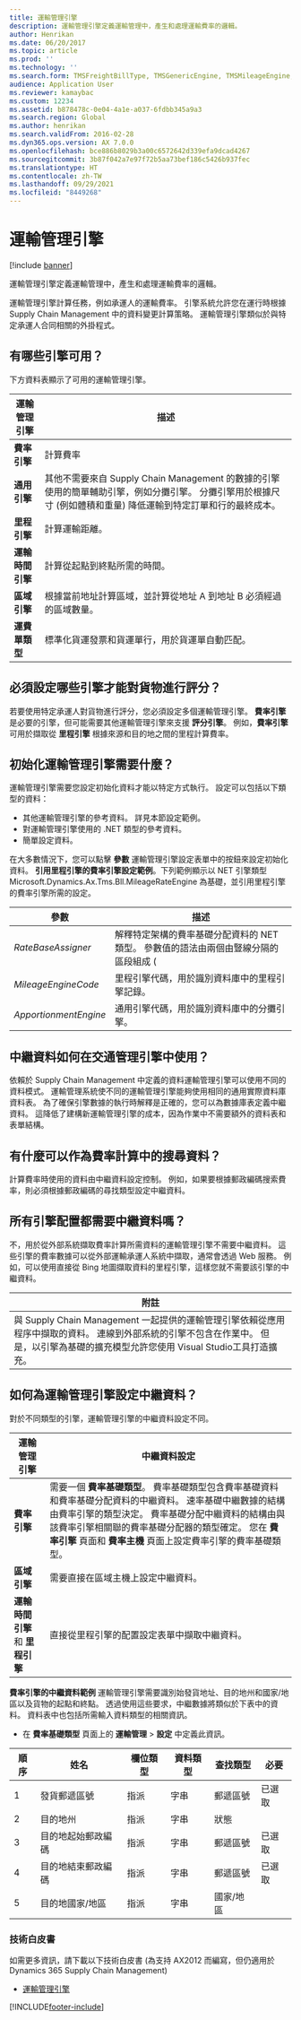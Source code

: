 ```yaml
---
title: 運輸管理引擎
description: 運輸管理引擎定義運輸管理中，產生和處理運輸費率的邏輯。
author: Henrikan
ms.date: 06/20/2017
ms.topic: article
ms.prod: ''
ms.technology: ''
ms.search.form: TMSFreightBillType, TMSGenericEngine, TMSMileageEngine, TMSRateEngine, TMSTransitTimeEngine, TMSZoneEngine, TMSFreightBillTypeAssignment, TMSZoneMaster, TMSEngineParameters
audience: Application User
ms.reviewer: kamaybac
ms.custom: 12234
ms.assetid: b878478c-0e04-4a1e-a037-6fdbb345a9a3
ms.search.region: Global
ms.author: henrikan
ms.search.validFrom: 2016-02-28
ms.dyn365.ops.version: AX 7.0.0
ms.openlocfilehash: bce886b8029b3a00c6572642d339efa9dcad4267
ms.sourcegitcommit: 3b87f042a7e97f72b5aa73bef186c5426b937fec
ms.translationtype: HT
ms.contentlocale: zh-TW
ms.lasthandoff: 09/29/2021
ms.locfileid: "8449268"
---
```

# <a name="transportation-management-engines"></a>運輸管理引擎

[!include [banner](../includes/banner.md)]

運輸管理引擎定義運輸管理中，產生和處理運輸費率的邏輯。 

運輸管理引擎計算任務，例如承運人的運輸費率。 引擎系統允許您在運行時根據 Supply Chain Management 中的資料變更計算策略。 運輸管理引擎類似於與特定承運人合同相關的外掛程式。

## <a name="what-engines-are-available"></a>有哪些引擎可用？
下方資料表顯示了可用的運輸管理引擎。

| 運輸管理引擎 | 描述                                                                                                                                                                                                                                                                                                                 |
|----------------------------------|-----------------------------------------------------------------------------------------------------------------------------------------------------------------------------------------------------------------------------------------------------------------------------------------------------------------------------|
| **費率引擎**                  | 計算費率                                                                                                                                                                                                                                                                                                           |
| **通用引擎**               | 其他不需要來自 Supply Chain Management 的數據的引擎使用的簡單輔助引擎，例如分攤引擎。 分攤引擎用於根據尺寸 (例如體積和重量) 降低運輸到特定訂單和行的最終成本。 |
| **里程引擎**               | 計算運輸距離。                                                                                                                                                                                                                                                                                     |
| **運輸時間引擎**          | 計算從起點到終點所需的時間。                                                                                                                                                                                                                                       |
| **區域引擎**                  | 根據當前地址計算區域，並計算從地址 A 到地址 B 必須經過的區域數量。                                                                                                                                                                    |
| **運費單類型**            | 標準化貨運發票和貨運單行，用於貨運單自動匹配。                                                                                                                                                                                                                |


## <a name="what-engines-must-be-configured-to-rate-a-shipment"></a>必須設定哪些引擎才能對貨物進行評分？

若要使用特定承運人對貨物進行評分，您必須設定多個運輸管理引擎。 **費率引擎** 是必要的引擎，但可能需要其他運輸管理引擎來支援 **評分引擎**。 例如，**費率引擎** 可用於擷取從 **里程引擎** 根據來源和目的地之間的里程計算費率。

## <a name="whats-required-to-initialize-a-transportation-management-engine"></a>初始化運輸管理引擎需要什麼？
運輸管理引擎需要您設定初始化資料才能以特定方式執行。 設定可以包括以下類型的資料：
-   其他運輸管理引擎的參考資料。 詳見本節設定範例。
-   對運輸管理引擎使用的 .NET 類型的參考資料。
-   簡單設定資料。

在大多數情況下，您可以點擊 **參數** 運輸管理引擎設定表單中的按鈕來設定初始化資料。 **引用里程引擎的費率引擎設定範例**。下列範例顯示以 NET 引擎類型 Microsoft.Dynamics.Ax.Tms.Bll.MileageRateEngine 為基礎，並引用里程引擎的費率引擎所需的設定。

|          參數           |                                                                                  描述                                                                                  |
|------------------------------|-------------------------------------------------------------------------------------------------------------------------------------------------------------------------------|
|  <em>RateBaseAssigner</em>   | 解釋特定架構的費率基礎分配資料的 NET 類型。 參數值的語法由兩個由豎線分隔的區段組成 ( |
|  <em>MileageEngineCode</em>  |                       里程引擎代碼，用於識別資料庫中的里程引擎記錄。                        |
| <em>ApportionmentEngine</em> |                        通用引擎代碼，用於識別資料庫中的分攤引擎。                        |

## <a name="how-is-metadata-used-in-transportation-management-engines"></a>中繼資料如何在交通管理引擎中使用？

依賴於 Supply Chain Management 中定義的資料運輸管理引擎可以使用不同的資料模式。 運輸管理系統使不同的運輸管理引擎能夠使用相同的通用實際資料庫資料表。 為了確保引擎數據的執行時解釋是正確的，您可以為數據庫表定義中繼資料。 這降低了建構新運輸管理引擎的成本，因為作業中不需要額外的資料表和表單結構。

## <a name="what-can-be-used-as-search-data-in-rate-calculations"></a>有什麼可以作為費率計算中的搜尋資料？
計算費率時使用的資料由中繼資料設定控制。 例如，如果要根據郵政編碼搜索費率，則必須根據郵政編碼的尋找類型設定中繼資料。

## <a name="do-all-engine-configurations-require-metadata"></a>所有引擎配置都需要中繼資料嗎？
不，用於從外部系統擷取費率計算所需資料的運輸管理引擎不需要中繼資料。 這些引擎的費率數據可以從外部運輸承運人系統中擷取，通常會透過 Web 服務。 例如，可以使用直接從 Bing 地圖擷取資料的里程引擎，這樣您就不需要該引擎的中繼資料。

| **附註**                                                                                                                                                                                                                                                                                                                                                                     |
|------------------------------------------------------------------------------------------------------------------------------------------------------------------------------------------------------------------------------------------------------------------------------------------------------------------------------------------------------------------------------|
| 與 Supply Chain Management 一起提供的運輸管理引擎依賴從應用程序中擷取的資料。 連線到外部系統的引擎不包含在作業中。 但是，以引擎為基礎的擴充模型允許您使用 Visual Studio工具打造擴充。 |

## <a name="how-do-i-configure-metadata-for-a-transportation-management-engine"></a>如何為運輸管理引擎設定中繼資料？
對於不同類型的引擎，運輸管理引擎的中繼資料設定不同。

| 運輸管理引擎               | 中繼資料設定                                                                                                                                                                                                                                                                                                                                                                                                                                               |
|------------------------------------------------|----------------------------------------------------------------------------------------------------------------------------------------------------------------------------------------------------------------------------------------------------------------------------------------------------------------------------------------------------------------------------------------------------------------------------------------------------------------------|
| **費率引擎**                                | 需要一個 **費率基礎類型**。 費率基礎類型包含費率基礎資料和費率基礎分配資料的中繼資料。 速率基礎中繼數據的結構由費率引擎的類型決定。 費率基礎分配中繼資料的結構由與該費率引擎相關聯的費率基礎分配器的類型確定。 您在 **費率引擎** 頁面和 **費率主機** 頁面上設定費率引擎的費率基礎類型。 |
| **區域引擎**                                | 需要直接在區域主機上設定中繼資料。                                                                                                                                                                                                                                                                                                                                                                                                          |
| **運輸時間引擎** 和 **里程引擎** | 直接從里程引擎的配置設定表單中擷取中繼資料。                                                                                                                                                                                                                                                                                                                                                                                  |

  **費率引擎的中繼資料範例** 運輸管理引擎需要識別始發貨地址、目的地州和國家/地區以及貨物的起點和終點。 透過使用這些要求，中繼數據將類似於下表中的資料。 資料表中也包括所需輸入資料類型的相關資訊。
-   在 **費率基礎類型** 頁面上的 **運輸管理** &gt; **設定** 中定義此資訊。

| 順序 | 姓名                          | 欄位類型 | 資料類型 | 查找類型    | 必要 |
|----------|-------------------------------|------------|-----------|----------------|-----------|
| 1        | 發貨郵遞區號            | 指派 | 字串    | 郵遞區號    | 已選取  |
| 2        | 目的地州             | 指派 | 字串    | 狀態          |           |
| 3        | 目的地起始郵政編碼 | 指派 | 字串    | 郵遞區號    | 已選取  |
| 4        | 目的地結束郵政編碼   | 指派 | 字串    | 郵遞區號    | 已選取  |
| 5        | 目的地國家/地區           | 指派 | 字串    | 國家/地區 |           |

### <a name="whitepaper"></a>技術白皮書

如需更多資訊，請下載以下技術白皮書 (為支持 AX2012 而編寫，但仍適用於 Dynamics 365 Supply Chain Management)

- [運輸管理引擎](https://download.microsoft.com/download/e/0/9/e0957665-c12f-43c7-94c0-611cc49d7d61/TransportationManagementEnginesInAX.pdf)


[!INCLUDE[footer-include](../../includes/footer-banner.md)]